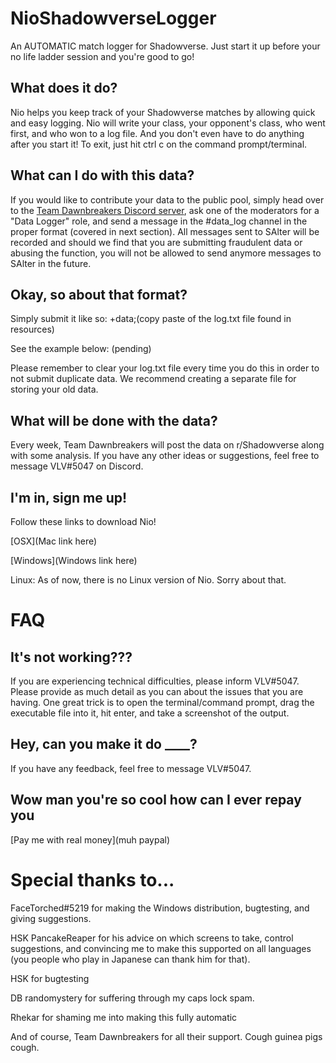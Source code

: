 # NioShadowverseLogger
An AUTOMATIC match logger for Shadowverse. Just start it up before your no life ladder session and you're good to go!


## What does it do?
Nio helps you keep track of your Shadowverse matches by allowing quick and easy logging. Nio will write your class, your opponent's class, who went first, and who won to a log file. And you don't even have to do anything after you start it! To exit, just hit ctrl c on the command prompt/terminal.


## What can I do with this data?
If you would like to contribute your data to the public pool, simply head over to the [Team Dawnbreakers Discord server](https://discord.gg/BjeFkVS), ask one of the moderators for a "Data Logger" role, and send a message in the #data_log channel in the proper format (covered in next section). All messages sent to SAlter will be recorded and should we find that you are submitting fraudulent data or abusing the function, you will not be allowed to send anymore messages to SAlter in the future.


## Okay, so about that format?
Simply submit it like so:
+data;(copy paste of the log.txt file found in resources)

See the example below:
(pending)

Please remember to clear your log.txt file every time you do this in order to not submit duplicate data. We recommend creating a separate file for storing your old data.


## What will be done with the data?
Every week, Team Dawnbreakers will post the data on r/Shadowverse along with some analysis. If you have any other ideas or suggestions, feel free to message VLV#5047 on Discord.


## I'm in, sign me up!
Follow these links to download Nio!

[OSX](Mac link here)

[Windows](Windows link here)

Linux: As of now, there is no Linux version of Nio. Sorry about that.


# FAQ
## It's not working???
If you are experiencing technical difficulties, please inform VLV#5047. Please provide as much detail as you can about the issues that you are having. One great trick is to open the terminal/command prompt, drag the executable file into it, hit enter, and take a screenshot of the output.


## Hey, can you make it do ____?

If you have any feedback, feel free to message VLV#5047.


## Wow man you're so cool how can I ever repay you
[Pay me with real money](muh paypal)


# Special thanks to...
FaceTorched#5219 for making the Windows distribution, bugtesting, and giving suggestions.

HSK PancakeReaper for his advice on which screens to take, control suggestions, and convincing me to make this supported on all languages (you people who play in Japanese can thank him for that). 

HSK for bugtesting

DB randomystery for suffering through my caps lock spam.

Rhekar for shaming me into making this fully automatic

And of course, Team Dawnbreakers for all their support. Cough guinea pigs cough.

